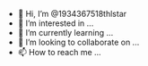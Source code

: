 - 👋 Hi, I’m @1934367518thlstar
- 👀 I’m interested in ...
- 🌱 I’m currently learning ...
- 💞️ I’m looking to collaborate on ...
- 📫 How to reach me ...

<!---
1934367518thlstar/1934367518thlstar is a ✨ special ✨ repository because its `README.md` (this file) appears on your GitHub profile.
You can click the Preview link to take a look at your changes.
--->
